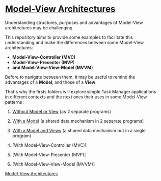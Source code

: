 # [Model-View Architectures](README.md)

Understanding structures, purposes and advantages of Model-View architectures may be challenging.

This repository aims to provide some examples to facilitate this understanding and make the differences between some 
Model-View architectures:
* **Model-View-Controller (MVC)**
* **Model-View-Presenter (MVP)**
* **and Model-View-View-Model (MVVM)**

Before to navigate between them, it may be useful to remind the advantages of a **Model**, and those of a **View**.

That's why the firsts folders will explore simple Task Manager applications in different contexts and the next ones 
their uses in some Model-View patterns :

1. [Without Model or View](1_No_Model/No_Model.md) (as 2 separate programs)
2. [With a Model](2_Model/Model.md) (a shared data mechanism in 2 separate programs)
3. [With a Model and Views](3_Model_View/Model_View.md) (a shared data mechanism but in a single program)


4. [With Model-View-Controller (MVC)]
5. [With Model-View-Presenter (MVP)]
6. [With Model-View-View-Model (MVVM)]
 

[Model-View Architectures](README.md)